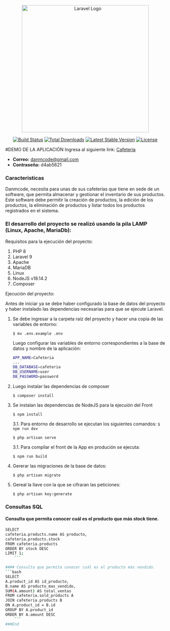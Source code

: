<p align="center"><a href="https://laravel.com" target="_blank"><img src="https://raw.githubusercontent.com/laravel/art/master/logo-lockup/5%20SVG/2%20CMYK/1%20Full%20Color/laravel-logolockup-cmyk-red.svg" width="400" alt="Laravel Logo"></a></p>

<p align="center">
<a href="https://github.com/laravel/framework/actions"><img src="https://github.com/laravel/framework/workflows/tests/badge.svg" alt="Build Status"></a>
<a href="https://packagist.org/packages/laravel/framework"><img src="https://img.shields.io/packagist/dt/laravel/framework" alt="Total Downloads"></a>
<a href="https://packagist.org/packages/laravel/framework"><img src="https://img.shields.io/packagist/v/laravel/framework" alt="Latest Stable Version"></a>
<a href="https://packagist.org/packages/laravel/framework"><img src="https://img.shields.io/packagist/l/laravel/framework" alt="License"></a>
</p>

#DEMO DE LA APLICACIÓN
Ingresa al siguiente link: [Cafeteria](http://67.207.82.186/ "Cafeteria")

- **Correo:** danmcode@gmail.com 
- **Contraseña:** d4ab5621

### Caracteristicas
Danmcode, necesita para unas de sus cafeterías que tiene en sede de un software, que permita almacenar y gestionar el inventario de sus productos. Este software debe permitir la creación de productos, la edición de los productos, la eliminación de productos y listar todos los productos registrados en el sistema.

### El desarrollo del proyecto se realizó usando la pila LAMP (Linux, Apache, MariaDb):

Requisitos para la ejecución del proyecto:
1. PHP 8
2. Laravel 9
3. Apache
4. MariaDB
5. Linux
6. NodeJS v18.14.2
7. Composer

Ejecución del proyecto:

Antes de iniciar ya se debe haber configurado la base de datos del proyecto y haber instalado las dependencias necesarias para que se ejecute Laravel.

1. Se debe ingresar a la carpeta raíz del proyecto y hacer una copia de las variables de entorno:

	`$ mv .env.example .env`

	Luego configurar las variables de entorno correspondientes a la base de datos y nombre de la aplicación:
	
	```bash
	APP_NAME=Cafeteria
	...
	DB_DATABASE=cafeteria
	DB_USERNAME=user
	DB_PASSWORD=password
	```
2. Luego instalar las dependencias de composer

	`$ composer install`

3. Se instalan las dependencias de NodeJS para la ejecuión del Front

	`$ npm install`
	
	3.1. Para entorno de desarrollo se ejecutan los siguientes comandos:
	`$ npm run dev`
	
	`$ php artisan serve`
	
	 3.1. Para compilar el front de la App en produción se ejecuta:
	 
	`$ npm run build`
	
4. Gererar las migraciones de la base de datos: 

	`$ php artisan migrate`
	
5. Gereal la llave con la que se cifraran las peticiones: 

	`$ php artisan key:generate`

### Consultas SQL
#### Consulta que permita conocer cuál es el producto que más stock tiene.
```bash
SELECT 
cafeteria.products.name AS producto,
cafeteria.products.stock
FROM cafeteria.products
ORDER BY stock DESC
LIMIT 1;
	```

#### Consulta que permita conocer cuál es el producto más vendido.
```bash
SELECT 
A.product_id AS id_producto,
B.name AS producto_mas_vendido,
SUM(A.amount) AS total_ventas
FROM cafeteria.sold_products A
JOIN cafeteria.products B
ON A.product_id = B.id
GROUP BY A.product_id
ORDER BY A.amount DESC
	```
###End